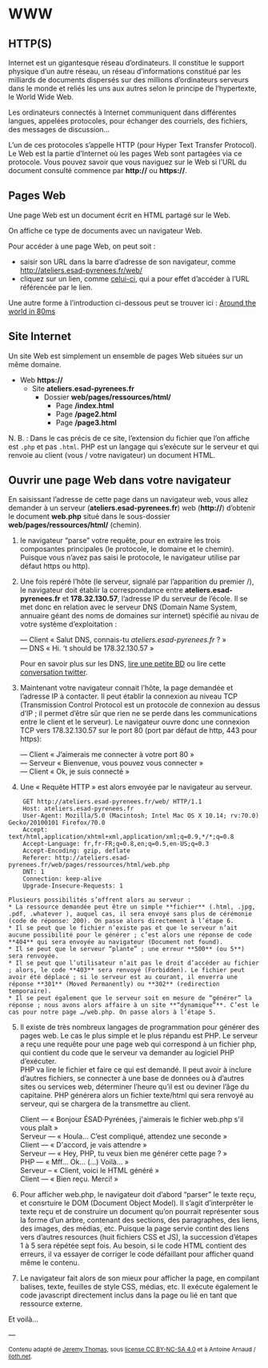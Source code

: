 # WWW

## HTTP(S)

Internet est un gigantesque réseau d’ordinateurs. Il constitue le support physique d’un autre réseau, un réseau d’informations constitué par les milliards de documents dispersés sur des millions d’ordinateurs serveurs dans le monde et reliés les uns aux autres selon le principe de l’hypertexte, le World Wide Web.

Les ordinateurs connectés à Internet communiquent dans différentes langues, appelées protocoles, pour échanger des courriels, des fichiers, des messages de discussion…

L’un de ces protocoles s’appelle HTTP (pour Hyper Text Transfer Protocol). Le Web est la partie d’Internet où les pages Web sont partagées via ce protocole. Vous pouvez savoir que vous naviguez sur le Web si l’URL du document consulté commence par **http://** ou **https://**.


## Pages Web

Une page Web est un document écrit en HTML partagé sur le Web.

On affiche ce type de documents avec un navigateur Web.

Pour accéder à une page Web, on peut soit :

* saisir son URL dans la barre d’adresse de son navigateur, comme http://ateliers.esad-pyrenees.fr/web/
* cliquez sur un lien, comme [celui-ci](http://ateliers.esad-pyrenees.fr/web/), qui a pour effet d’accéder à l’URL référencée par le lien.

Une autre forme à l’introduction ci-dessous peut se trouver ici : [Around the world in 80ms](http://alexmic.net/around-the-world-in-80ms/)


## Site Internet

Un site Web est simplement un ensemble de pages Web situées sur un même domaine.

* Web **https://**
    * Site **ateliers.esad-pyrenees.fr**
        * Dossier **web/pages/ressources/html/**
            * Page **/index.html**
            * Page **/page2.html**
            * Page **/page3.html**

N. B. : Dans le cas précis de ce site, l’extension du fichier que l’on affiche est `.php` et pas `.html`. PHP est un langage qui s’exécute sur le serveur et qui renvoie au client (vous / votre navigateur) un document HTML.

## Ouvrir une page Web dans votre navigateur

En saisissant l’adresse de cette page dans un navigateur web, vous allez demander à un serveur (**ateliers.esad-pyrenees.fr**) web (**http://**) d’obtenir le document **web.php** situé dans le sous-dossier **web/pages/ressources/html/** (chemin).

1. le navigateur “parse” votre requête, pour en extraire les trois composantes principales (le protocole, le domaine et le chemin). Puisque vous n’avez pas saisi le protocole, le navigateur utilise par défaut https ou http).

2. Une fois repéré l’hôte (le serveur, signalé par l’apparition du premier /), le navigateur doit établir la correspondance entre **ateliers.esad-pyrenees.fr** et **178.32.130.57**, l’adresse IP du serveur de l’école. Il se met donc en relation avec le serveur DNS (Domain Name System, annuaire géant des noms de domaines sur internet) spécifié au nivau de votre système d’exploitation :  

    — Client « Salut DNS, connais-tu *ateliers.esad-pyrenees.fr* ? »  
    — DNS « Hi. ’t should be 178.32.130.57 »

    Pour en savoir plus sur les DNS, [lire une petite BD](https://howdns.works/ep1/) ou lire cette [conversation twitter](https://twitter.com/neonemesis/status/1281639974622896129).

3. Maintenant votre navigateur connait l’hôte, la page demandée et l’adresse IP à contacter. Il peut établir la connexion au niveau TCP (Transmission Control Protocol est un protocole de connexion au dessus d’IP ; il permet d’être sûr que rien ne se perde dans les communications entre le client et le serveur). Le navigateur ouvre donc une connexion TCP vers 178.32.130.57 sur le port 80 (port par défaut de http, 443 pour https):  

    — Client « J’aimerais me connecter à votre port 80 »  
    — Serveur « Bienvenue, vous pouvez vous connecter »  
    — Client « Ok, je suis connecté »

4. Une « Requête HTTP » est alors envoyée par le navigateur au serveur.
```
    GET http://ateliers.esad-pyrenees.fr/web/ HTTP/1.1
    Host: ateliers.esad-pyrenees.fr
    User-Agent: Mozilla/5.0 (Macintosh; Intel Mac OS X 10.14; rv:70.0) Gecko/20100101 Firefox/70.0
    Accept: text/html,application/xhtml+xml,application/xml;q=0.9,*/*;q=0.8
    Accept-Language: fr,fr-FR;q=0.8,en;q=0.5,en-US;q=0.3
    Accept-Encoding: gzip, deflate
    Referer: http://ateliers.esad-pyrenees.fr/web/pages/ressources/html/web.php
    DNT: 1
    Connection: keep-alive
    Upgrade-Insecure-Requests: 1
```

    Plusieurs possibilités s’offrent alors au serveur :
    * La ressource demandée peut être un simple **fichier** (.html, .jpg, .pdf, .whatever ), auquel cas, il sera envoyé sans plus de cérémonie (code de réponse: 200). On passe alors directement à l’étape 6.  
    * Il se peut que le fichier n’existe pas et que le serveur n’ait aucune possibilité pour le générer ; c’est alors une réponse de code **404** qui sera envoyée au navigateur (Document not found).  
    * Il se peut que le serveur “plante” ; une erreur **500** (ou 5**) sera renvoyée.
    * Il se peut que l’utilisateur n’ait pas le droit d’accéder au fichier ; alors, le code **403** sera renvoyé (Forbidden). Le fichier peut avoir été déplacé ; si le serveur est au courant, il enverra une réponse **301** (Moved Permanently) ou **302** (redirection temporaire).  
    * Il se peut également que le serveur soit en mesure de “générer” la réponse ; nous avons alors affaire à un site **“dynamique”**. C’est le cas pour notre page …/web.php. On passe alors à l’étape 5.  


5. Il existe de très nombreux langages de programmation pour générer des pages web. Le cas le plus simple et le plus répandu est PHP. Le serveur a reçu une requête pour une page web qui correspond à un fichier php, qui contient du code que le serveur va demander au logiciel PHP d’exécuter.      
PHP va lire le fichier et faire ce qui est demandé. Il peut avoir à inclure d’autres fichiers, se connecter à une base de données ou à d’autres sites ou services web, déterminer l’heure qu’il est ou deviner l’âge du capitaine. PHP générera alors un fichier texte/html qui sera renvoyé au serveur, qui se chargera de la transmettre au client.

    Client — « Bonjour ÉSAD·Pyrénées, j'aimerais le fichier web.php s'il vous plaît »  
    Serveur — « Houla… C’est compliqué, attendez une seconde »  
    Client — « D'accord, je vais attendre »  
    Serveur — « Hey, PHP, tu veux bien me générer cette page ? »  
    PHP — « Mff… Ok… (…) Voilà… »  
    Serveur – « Client, voici le HTML généré »  
    Client — « Bien reçu. Merci! »

6. Pour afficher web.php, le navigateur doit d’abord “parser” le texte reçu, et consrtuire le DOM (Document Object Model). Il s’agit d’interprêter le texte reçu et de construire un document qu’on pourrait représenter sous la forme d’un arbre, contenant des sections, des paragraphes, des liens, des images, des médias, etc. Puisque la page servie contint des liens vers d’autres resources (huit fichiers CSS et JS), la succession d’étapes 1 à 5 sera répétée sept fois. Au besoin, si le code HTML contient des erreurs, il va essayer de corriger le code défaillant pour afficher quand même le contenu.

7. Le navigateur fait alors de son mieux pour afficher la page, en compilant balises, texte, feuilles de style CSS, médias, etc. Il exécute également le code javascript directement inclus dans la page ou lié en tant que ressource externe.

Et voilà…


—

<small>Contenu adapté de [Jeremy Thomas](https://marksheet.io), sous [license CC BY-NC-SA 4.0](https://creativecommons.org/licenses/by-nc-sa/4.0/) et à Antoine Arnaud / [iloth.net](https://iloth.net/2016/10/ce-quil-se-passe-quand-on-ouvre-une-page-web/).</small>
